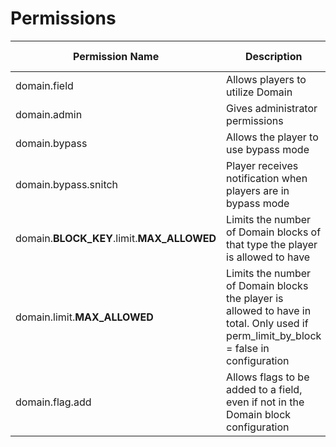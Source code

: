 # Permissions

| Permission Name | Description | Suggested For |
| --- | --- | --- |
| domain.field | Allows players to utilize Domain | Everyone |
| domain.admin | Gives administrator permissions | Admins |
| domain.bypass | Allows the player to use bypass mode | Staff | 
| domain.bypass.snitch | Player receives notification when players are in bypass mode | Admins |
| domain.**BLOCK_KEY**.limit.**MAX_ALLOWED** | Limits the number of Domain blocks of that type the player is allowed to have | Everyone |
| domain.limit.**MAX_ALLOWED** | Limits the number of Domain blocks the player is allowed to have in total. Only used if perm_limit_by_block = false in configuration | Everyone |
| domain.flag.add | Allows flags to be added to a field, even if not in the Domain block configuration | Admins |
